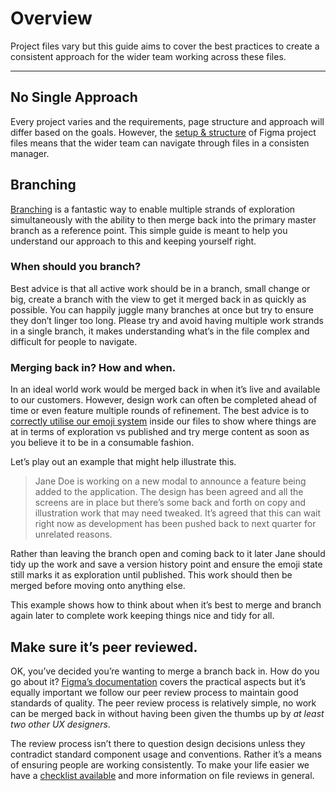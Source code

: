 
# Overview

Project files vary but this guide aims to cover the best practices to create a consistent approach for the wider team working across these files.

---

## No Single Approach

Every project varies and the requirements, page structure and approach will differ based on the goals. However, the [setup & structure]() of Figma project files means that the wider team can navigate through files in a consisten manager.

## Branching

[Branching](https://www.figma.com/best-practices/branching-in-figma/) is a fantastic way to enable multiple strands of exploration simultaneously with the ability to then merge back into the primary master branch as a reference point. This simple guide is meant to help you understand our approach to this and keeping yourself right.

### When should you branch?

Best advice is that all active work should be in a branch, small change or big, create a branch with the view to get it merged back in as quickly as possible. You can happily juggle many branches at once but try to ensure they don’t linger too long. Please try and avoid having multiple work strands in a single branch, it makes understanding what’s in the file complex and difficult for people to navigate.

### Merging back in? How and when.

In an ideal world work would be merged back in when it’s live and available to our customers. However, design work can often be completed ahead of time or even feature multiple rounds of refinement. The best advice is to [correctly utilise our emoji system]() inside our files to show where things are at in terms of exploration vs published and try merge content as soon as you believe it to be in a consumable fashion.

Let’s play out an example that might help illustrate this.

> Jane Doe is working on a new modal to announce a feature being added to the application. The design has been agreed and all the screens are in place but there’s some back and forth on copy and illustration work that may need tweaked. It’s agreed that this can wait right now as development has been pushed back to next quarter for unrelated reasons.

Rather than leaving the branch open and coming back to it later Jane should tidy up the work and save a version history point and ensure the emoji state still marks it as exploration until published. This work should then be merged before moving onto anything else.

This example shows how to think about when it’s best to merge and branch again later to complete work keeping things nice and tidy for all.

## Make sure it’s peer reviewed.

OK, you’ve decided you’re wanting to merge a branch back in. How do you go about it? [Figma’s documentation](https://help.figma.com/hc/en-us/articles/360063144053-Create-branches-and-merge-changes) covers the practical aspects but it’s equally important we follow our peer review process to maintain good standards of quality. The peer review process is relatively simple, no work can be merged back in without having been given the thumbs up by *at least two other UX designers*.

The review process isn’t there to question design decisions unless they contradict standard component usage and conventions. Rather it’s a means of ensuring people are working consistently. To make your life easier we have a [checklist available]() and more information on file reviews in general.